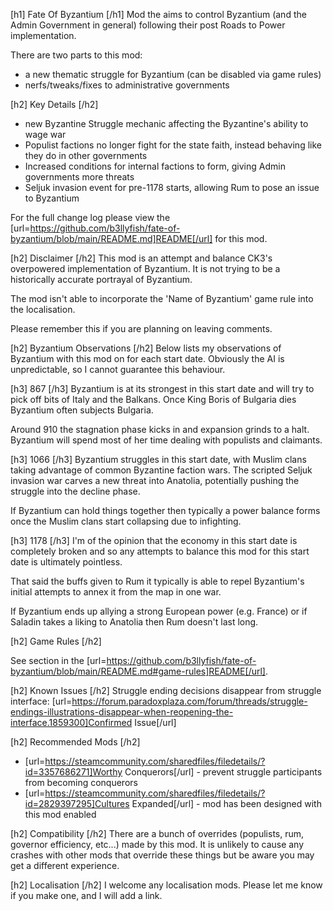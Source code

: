 ﻿[h1] Fate Of Byzantium [/h1]
Mod the aims to control Byzantium (and the Admin Government in general) following their post Roads to Power implementation.

There are two parts to this mod:
* a new thematic struggle for Byzantium (can be disabled via game rules)
* nerfs/tweaks/fixes to administrative governments

[h2] Key Details [/h2]
* new Byzantine Struggle mechanic affecting the Byzantine's ability to wage war
* Populist factions no longer fight for the state faith, instead behaving like they do in other governments
* Increased conditions for internal factions to form, giving Admin governments more threats
* Seljuk invasion event for pre-1178 starts, allowing Rum to pose an issue to Byzantium

For the full change log please view the [url=https://github.com/b3llyfish/fate-of-byzantium/blob/main/README.md]README[/url] for this mod.

[h2] Disclaimer [/h2]
This mod is an attempt and balance CK3's overpowered implementation of Byzantium. It is not trying to be a historically 
accurate portrayal of Byzantium.

The mod isn't able to incorporate the 'Name of Byzantium' game rule into the localisation.

Please remember this if you are planning on leaving comments.

[h2] Byzantium Observations [/h2]
Below lists my observations of Byzantium with this mod on for each start date.
Obviously the AI is unpredictable, so I cannot guarantee this behaviour.

[h3] 867 [/h3]
Byzantium is at its strongest in this start date and will try to pick off bits of Italy and the Balkans. Once King Boris of Bulgaria dies
Byzantium often subjects Bulgaria.

Around 910 the stagnation phase kicks in and expansion grinds to a halt. Byzantium will spend most of her time dealing with populists
and claimants.

[h3] 1066 [/h3]
Byzantium struggles in this start date, with Muslim clans taking advantage of common Byzantine faction wars. The scripted
Seljuk invasion war carves a new threat into Anatolia, potentially pushing the struggle into the decline phase.

If Byzantium can hold things together then typically a power balance forms once the Muslim clans start collapsing due to
infighting.

[h3] 1178 [/h3]
I'm of the opinion that the economy in this start date is completely broken and so any attempts to balance this mod for this
start date is ultimately pointless. 

That said the buffs given to Rum it typically is able to repel Byzantium's initial attempts to annex it from the map in one war.

If Byzantium ends up allying a strong European power (e.g. France) or if Saladin takes a liking to Anatolia then Rum doesn't last long.

[h2] Game Rules [/h2]

See section in the [url=https://github.com/b3llyfish/fate-of-byzantium/blob/main/README.md#game-rules]README[/url].

[h2] Known Issues [/h2]
Struggle ending decisions disappear from struggle interface: [url=https://forum.paradoxplaza.com/forum/threads/struggle-endings-illustrations-disappear-when-reopening-the-interface.1859300]Confirmed Issue[/url]

[h2] Recommended Mods [/h2]
* [url=https://steamcommunity.com/sharedfiles/filedetails/?id=3357686271]Worthy Conquerors[/url] - prevent struggle participants from becoming conquerors
* [url=https://steamcommunity.com/sharedfiles/filedetails/?id=2829397295]Cultures Expanded[/url] - mod has been designed with this mod enabled

[h2] Compatibility [/h2]
There are a bunch of overrides (populists, rum, governor efficiency, etc...) made by this mod. It is unlikely to cause
any crashes with other mods that override these things but be aware you may get a different experience.

[h2] Localisation [/h2]
I welcome any localisation mods. Please let me know if you make one, and I will add a link.